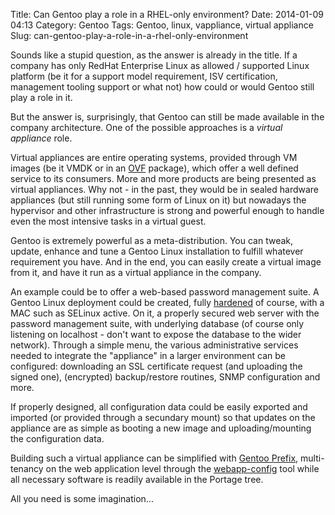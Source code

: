 Title: Can Gentoo play a role in a RHEL-only environment?
Date: 2014-01-09 04:13
Category: Gentoo
Tags: Gentoo, linux, vappliance, virtual appliance
Slug: can-gentoo-play-a-role-in-a-rhel-only-environment

Sounds like a stupid question, as the answer is already in the title. If
a company has only RedHat Enterprise Linux as allowed / supported Linux
platform (be it for a support model requirement, ISV certification,
management tooling support or what not) how could or would Gentoo still
play a role in it.

But the answer is, surprisingly, that Gentoo can still be made available
in the company architecture. One of the possible approaches is a
*virtual appliance* role.

Virtual appliances are entire operating systems, provided through VM
images (be it VMDK or in an
[OVF](http://en.wikipedia.org/wiki/Open_Virtualization_Format) package),
which offer a well defined service to its consumers. More and more
products are being presented as virtual appliances. Why not - in the
past, they would be in sealed hardware appliances (but still running
some form of Linux on it) but nowadays the hypervisor and other
infrastructure is strong and powerful enough to handle even the most
intensive tasks in a virtual guest.

Gentoo is extremely powerful as a meta-distribution. You can tweak,
update, enhance and tune a Gentoo Linux installation to fulfill whatever
requirement you have. And in the end, you can easily create a virtual
image from it, and have it run as a virtual appliance in the company.

An example could be to offer a web-based password management suite. A
Gentoo Linux deployment could be created, fully
[hardened](https://wiki.gentoo.org/wiki/Project:Hardened) of course,
with a MAC such as SELinux active. On it, a properly secured web server
with the password management suite, with underlying database (of course
only listening on localhost - don't want to expose the database to the
wider network). Through a simple menu, the various administrative
services needed to integrate the "appliance" in a larger environment can
be configured: downloading an SSL certificate request (and uploading the
signed one), (encrypted) backup/restore routines, SNMP configuration and
more.

If properly designed, all configuration data could be easily exported
and imported (or provided through a secundary mount) so that updates on
the appliance are as simple as booting a new image and
uploading/mounting the configuration data.

Building such a virtual appliance can be simplified with [Gentoo
Prefix](http://www.gentoo.org/proj/en/gentoo-alt/prefix/), multi-tenancy
on the web application level through the
[webapp-config](http://www.gentoo.org/proj/en/webapps/index.xml) tool
while all necessary software is readily available in the Portage tree.

All you need is some imagination...
